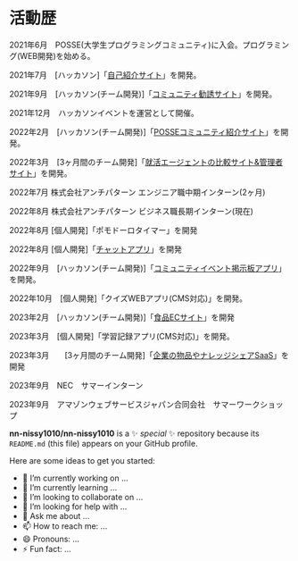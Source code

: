 # 活動歴

2021年6月　POSSE(大学生プログラミングコミュニティ)に入会。プログラミング(WEB開発)を始める。

2021年7月　[ハッカソン]「[自己紹介サイト](https://github.com/posse-ap/rookie_hackathon-202107-teamH/tree/naoki-Number4-develop)」を開発。

2021年9月　[ハッカソン(チーム開発)]「[コミュニティ勧誘サイト](https://github.com/posse-ap/hackathon-202109-team2E)」を開発。

2021年12月　ハッカソンイベントを運営として開催。

2022年2月　[ハッカソン(チーム開発)]「[POSSEコミュニティ紹介サイト](https://github.com/posse-ap/posse2-hackathon-202202-team2A)」を開発。

2022年3月　[3ヶ月間のチーム開発]「[就活エージェントの比較サイト&管理者サイト](https://github.com/posse-ap/teamdev-2022-posse2-team2D)」を開発。

2022年7月 株式会社アンチパターン エンジニア職中期インターン(2ヶ月)

2022年8月 株式会社アンチパターン ビジネス職長期インターン(現在)

2022年8月 [個人開発]「ポモドーロタイマー」を開発

2022年8月 [個人開発]「[チャットアプリ](https://github.com/nn-nissy1010/teamBchatsAPP)」を開発

2022年9月　[ハッカソン(チーム開発)]「[コミュニティイベント掲示板アプリ](https://github.com/posse-ap/posse2-hackathon-202209-team2B)」を開発。

2022年10月　[個人開発]「クイズWEBアプリ(CMS対応)」を開発。

2023年2月　[ハッカソン(チーム開発)]「[食品ECサイト](https://github.com/posse-ap/posse2-hackathon-202302-team2D)」を開発

2023年3月　[個人開発]「学習記録アプリ(CMS対応)」を開発。

2023年3月　　[3ヶ月間のチーム開発]「[企業の物品やナレッジシェアSaaS](https://github.com/posse-ap/teamdev-2023-posse2-team2B/tree/develop)」を開発

2023年9月　NEC　サマーインターン

2023年9月　アマゾンウェブサービスジャパン合同会社　サマーワークショップ

**nn-nissy1010/nn-nissy1010** is a ✨ _special_ ✨ repository because its `README.md` (this file) appears on your GitHub profile.

Here are some ideas to get you started:

- 🔭 I’m currently working on ...
- 🌱 I’m currently learning ...
- 👯 I’m looking to collaborate on ...
- 🤔 I’m looking for help with ...
- 💬 Ask me about ...
- 📫 How to reach me: ...
- 😄 Pronouns: ...
- ⚡ Fun fact: ...
